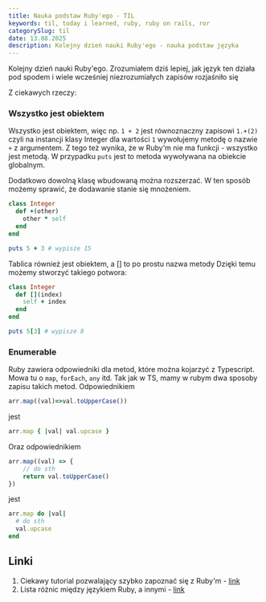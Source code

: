 ```yaml
---
title: Nauka podstaw Ruby'ego - TIL
keywords: til, today i learned, ruby, ruby on rails, ror
categorySlug: til
date: 13.08.2025
description: Kolejny dzień nauki Ruby'ego - nauka podstaw języka
---
```

Kolejny dzień nauki Ruby'ego. Zrozumiałem dziś lepiej, jak język ten działa pod spodem 
i wiele wcześniej niezrozumiałych zapisów rozjaśniło się

Z ciekawych rzeczy:

### Wszystko jest obiektem
Wszystko jest obiektem, więc np. `1 + 2` jest równoznaczny zapisowi `1.+(2)` czyli na instancji
klasy Integer dla wartości `1` wywołujemy metodę o nazwie `+` z argumentem.
Z tego też wynika, że w Ruby'm nie ma funkcji - wszystko jest metodą. W przypadku `puts` jest to metoda wywoływana na
obiekcie globalnym.

Dodatkowo dowolną klasę wbudowaną można rozszerzać.
W ten sposób możemy sprawić, że dodawanie stanie się mnożeniem.

```ruby
class Integer
  def +(other)
    other * self
  end
end

puts 5 + 3 # wypisze 15
```

Tablica również jest obiektem, a [] to po prostu nazwa metody
Dzięki temu możemy stworzyć takiego potwora:

```ruby
class Integer
  def [](index)
    self + index
  end
end

puts 5[3] # wypisze 8
```

### Enumerable
Ruby zawiera odpowiedniki dla metod, które można kojarzyć z Typescript. Mowa tu o `map`, `forEach`, `any` itd.
Tak jak w TS, mamy w rubym dwa sposoby zapisu takich metod.
Odpowiednikiem
```ts
arr.map((val)=>val.toUpperCase())
```
jest
```ruby
arr.map { |val| val.upcase }
```

Oraz odpowiednikiem
```ts
arr.map((val) => {
    // do sth
    return val.toUpperCase()
})
```
jest
```ruby
arr.map do |val|
  # do sth
  val.upcase
end
```

## Linki
1. Ciekawy tutorial pozwalający szybko zapoznać się z Ruby'm - [link](https://www.theodinproject.com/paths/full-stack-ruby-on-rails/courses/ruby)
2. Lista różnic między językiem Ruby, a innymi - [link](https://www.ruby-lang.org/en/documentation/ruby-from-other-languages/)
